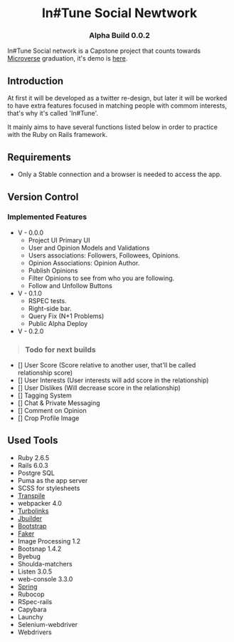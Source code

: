 <h1 style='text-align:center;'>In#Tune Social Newtwork</h1>
<h3 style='text-align:center;'> Alpha Build 0.0.2 </h3>

In#Tune Social network is a Capstone project that counts towards [Microverse](https://www.microverse.org/) graduation, it's demo is [here](https://guarded-beach-33158.herokuapp.com/login).

## Introduction

At first it will be developed as a twitter re-design, but later it will be worked to have
extra features focused in matching people with commom interests, that's why it's called 'In#Tune'.

It mainly aims to have several functions listed below in order to practice with the Ruby on Rails framework.

## Requirements

  - Only a Stable connection and a browser is needed to access the app.

## Version Control

### Implemented Features
* V - 0.0.0
  - Project UI Primary UI
  - User and Opinion Models and Validations
  - Users associations: Followers, Followees, Opinions.
  - Opinion Associations: Opinion Author.
  - Publish Opinions
  - Filter Opinions to see from who you are following.
  - Follow and Unfollow Buttons
* V - 0.1.0
  - RSPEC tests.
  - Right-side bar.
  - Query Fix (N+1 Problems)
  - Public Alpha Deploy
* V - 0.2.0
  
  
>### Todo for next builds

  - [] User Score (Score relative to another user, that'll be called relationship score)
  - [] User Interests (User interests will add score in the relationship)
  - [] User Dislikes (Will decrease score in the relationship)
  - [] Tagging System
  - [] Chat & Private Messaging
  - [] Comment on Opinion
  - [] Crop Profile Image

## Used Tools

* Ruby 2.6.5
* Rails 6.0.3
* Postgre SQL
* Puma as the app server
* SCSS for stylesheets
* [Transpile](https://github.com/rails/webpacker)
* webpacker 4.0
* [Turbolinks](https://github.com/turbolinks/turbolinks)
* [Jbuilder](https://github.com/rails/jbuilder)
* [Bootstrap](https://getbootstrap.com/)
* [Faker](https://github.com/faker-ruby)
* Image Processing 1.2
* Bootsnap 1.4.2
* Byebug
* Shoulda-matchers
* Listen 3.0.5
* web-console 3.3.0
* [Spring](https://github.com/rails/spring)
* Rubocop
* RSpec-rails
* Capybara
* Launchy
* Selenium-webdriver
* Webdrivers
